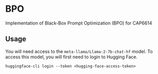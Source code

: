 # BPO

Implementation of Black-Box Prompt Optimization (BPO) for CAP6614

## Usage

You will need access to the `meta-llama/Llama-2-7b-chat-hf` model. 
To access this model, you will first need to login to Hugging Face.

```
huggingface-cli login --token <hugging-face-access-token>
```

